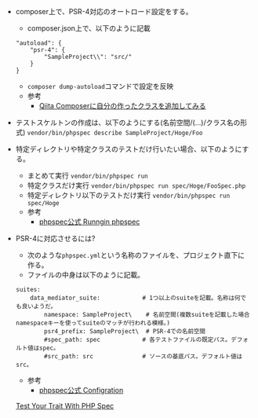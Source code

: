 * composer上で、PSR-4対応のオートロード設定をする。
  * composer.json上で、以下のように記載
  ```
  "autoload": {
      "psr-4": {
          "SampleProject\\": "src/"
      }
  }
  ```
  * `composer dump-autoload`コマンドで設定を反映
  * 参考
    * [Qiita Composerに自分の作ったクラスを追加してみる](http://qiita.com/ukisoft/items/d89f5f30290556e9f7e6)

* テストスケルトンの作成は、以下のようにする(名前空間/(...)/クラス名の形式)
  `vendor/bin/phpspec describe SampleProject/Hoge/Foo`

* 特定ディレクトリや特定クラスのテストだけ行いたい場合、以下のようにする。
  * まとめて実行
    `vendor/bin/phpspec run`
  * 特定クラスだけ実行
    `vendor/bin/phpspec run spec/Hoge/FooSpec.php`
  * 特定ディレクトリ以下のテストだけ実行
    `vendor/bin/phpspec run spec/Hoge`
  * 参考
    * [phpspec公式 Runngin phpspec](http://www.phpspec.net/en/stable/cookbook/console.html)  

* PSR-4に対応させるには?
  * 次のような`phpspec.yml`という名称のファイルを、プロジェクト直下に作る。
  * ファイルの中身は以下のように記載。
  ```
  suites:                             
      data_mediator_suite:            # 1つ以上のsuiteを記載。名称は何でも良いようだ。
          namespace: SampleProject\    # 名前空間(複数suiteを記載した場合 namespaceキーを使ってsuiteのマッチが行われる模様。)
          psr4_prefix: SampleProject\  # PSR-4での名前空間
          #spec_path: spec            # 各テストファイルの既定パス。デフォルト値はspec。
          #src_path: src              # ソースの基底パス。デフォルト値はsrc。
  ```
  * 参考
    * [phpspec公式 Configration](http://www.phpspec.net/en/stable/cookbook/configuration.html)


  [Test Your Trait With PHP Spec](http://blog.mitchellvanw.io/test-your-trait-with-php-spec)

